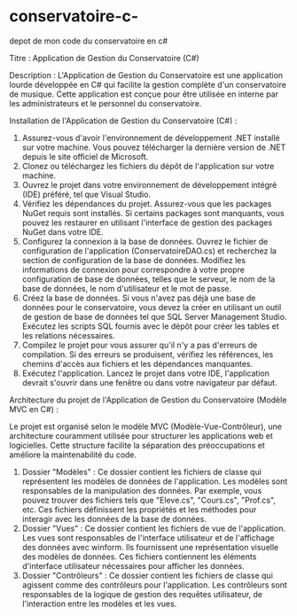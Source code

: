 # conservatoire-c-
depot de mon code du conservatoire en c#

Titre : Application de Gestion du Conservatoire (C#)

Description : L'Application de Gestion du Conservatoire est une application lourde développée en C# qui facilite la gestion complète d'un conservatoire de musique. Cette application est conçue pour être utilisée en interne par les administrateurs et le personnel du conservatoire. 


Installation de l'Application de Gestion du Conservatoire (C#) :

1.	Assurez-vous d'avoir l'environnement de développement .NET installé sur votre machine. Vous pouvez télécharger la dernière version de .NET depuis le site officiel de Microsoft.
2.	Clonez ou téléchargez les fichiers du dépôt de l'application sur votre machine.
3.	Ouvrez le projet dans votre environnement de développement intégré (IDE) préféré, tel que Visual Studio.
4.	Vérifiez les dépendances du projet. Assurez-vous que les packages NuGet requis sont installés. Si certains packages sont manquants, vous pouvez les restaurer en utilisant l'interface de gestion des packages NuGet dans votre IDE.
5.	Configurez la connexion à la base de données. Ouvrez le fichier de configuration de l'application (ConservatoireDAO.cs) et recherchez la section de configuration de la base de données. Modifiez les informations de connexion pour correspondre à votre propre configuration de base de données, telles que le serveur, le nom de la base de données, le nom d'utilisateur et le mot de passe.
6.	Créez la base de données. Si vous n'avez pas déjà une base de données pour le conservatoire, vous devez la créer en utilisant un outil de gestion de base de données tel que SQL Server Management Studio. Exécutez les scripts SQL fournis avec le dépôt pour créer les tables et les relations nécessaires.
7.	Compilez le projet pour vous assurer qu'il n'y a pas d'erreurs de compilation. Si des erreurs se produisent, vérifiez les références, les chemins d'accès aux fichiers et les dépendances manquantes.
8.	Exécutez l'application. Lancez le projet dans votre IDE, l'application devrait s'ouvrir dans une fenêtre ou dans votre navigateur par défaut.



Architecture du projet de l'Application de Gestion du Conservatoire (Modèle MVC en C#) :

Le projet est organisé selon le modèle MVC (Modèle-Vue-Contrôleur), une architecture couramment utilisée pour structurer les applications web et logicielles. Cette structure facilite la séparation des préoccupations et améliore la maintenabilité du code.
1.	Dossier "Modèles" : Ce dossier contient les fichiers de classe qui représentent les modèles de données de l'application. Les modèles sont responsables de la manipulation des données. Par exemple, vous pouvez trouver des fichiers tels que "Eleve.cs", "Cours.cs", "Prof.cs", etc. Ces fichiers définissent les propriétés et les méthodes pour interagir avec les données de la base de données.
2.	Dossier "Vues" : Ce dossier contient les fichiers de vue de l'application. Les vues sont responsables de l'interface utilisateur et de l'affichage des données avec winform. Ils fournissent une représentation visuelle des modèles de données. Ces fichiers contiennent les éléments d'interface utilisateur nécessaires pour afficher les données.
3.	Dossier "Contrôleurs" : Ce dossier contient les fichiers de classe qui agissent comme des contrôleurs pour l'application. Les contrôleurs sont responsables de la logique de gestion des requêtes utilisateur, de l'interaction entre les modèles et les vues.

